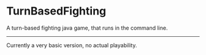 # TurnBasedFighting
A turn-based fighting java game, that runs in the command line.

--------------

Currently a very basic version, no actual playability.
